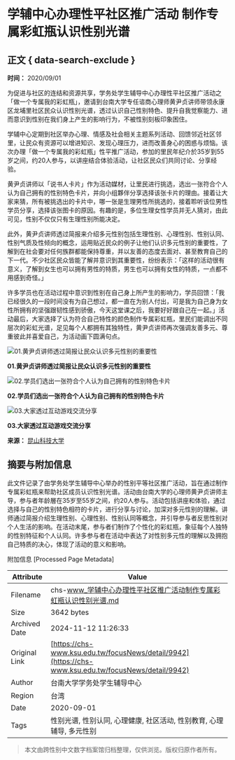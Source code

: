 # 学辅中心办理性平社区推广活动 制作专属彩虹瓶认识性别光谱

## 正文 { data-search-exclude }


**时间：** 2020/09/01

为促进与社区的连结和资源共享，学务处学生辅导中心办理性平社区推广活动之「做一个专属我的彩虹瓶」，邀请到台南大学专任谘商心理师黄尹贞讲师带领永康区龙埔里社区民众认识性别光谱，透过认识自己性别特色、提升自我觉察能力、进而意识到性别在我们身上产生的影响行为，不被性别刻板印象困住。

学辅中心定期到社区举办心理、情感及社会相关主题系列活动、回馈邻近社区邻里，让民众有资源可以增进知识、发现心理压力，进而改善身心的困惑与烦恼。该次办理「做一个专属我的彩虹瓶」性平推广活动，参加的里民年纪介於35岁到55岁之间，约20人参与，以讲座结合体验活动，让社区民众们共同讨论、分享经验。

黄尹贞讲师以「说书人卡片」作为活动媒材，让里民进行挑选，选出一张符合个人认为自己拥有的性别特色卡片，并向小组夥伴分享选择该张卡片的理由。接着让大家来猜，所有被挑选出的卡片中，哪一张是生理男性所挑选的，接着聆听该位男性学员分享，选择该张图卡的原因。有趣的是，多位生理女性学员并无人猜对，由此可见，性别不仅仅只有生理性别所能决定。

此外，黄尹贞讲师透过简报来介绍多元性别包括生理性别、心理性别、性别认同、性别气质及性倾向的概念，运用贴近民众的例子让他们认识多元性别的重要性，了解到在社会要对任何族群都能保持尊重，并以友善的态度去面对、甚至教育自己的下一代。不少社区民众皆能了解并意识到其重要性，纷纷表示：「这样的活动很有意义，了解到女生也可以拥有男性的特质，男生也可以拥有女性的特质，一点都不用感到奇怪。」

许多学员也在活动过程中意识到性别在自己身上所产生的影响力，学员回馈：「我已经很久的一段时间没有为自己想过，都一直在为别人付出，可是我为自己身为女性所拥有的坚强跟韧性感到骄傲，今天这堂课之后，我要好好跟自己在一起。」活动最后，大家选择了认为符合自己特性的颜色制作专属彩虹瓶，里民们能调出不同层次的彩虹光谱，足见每个人都拥有其独特性，黄尹贞讲师再次强调友善多元、尊重彼此并喜爱自己，为活动画下圆满句点。

![01.黄尹贞讲师透过简报让民众认识多元性别的重要性](//my.ksu.edu.tw/img/bbcode/vE27wvZ_i9RcMGHubR67Xriqx24hcP3_qzG_rHW3MmS!4MSLuDHKrifh_n54DD4LjQ!PdnS_ddkKcXjrlR3ZQuVF0zJjFa8g1gOL18acpll_FiLqhkn9YRKZQ5m5rTd766FiIR3dFymrtULHK!Na0A--.jpg)

**01.黄尹贞讲师透过简报让民众认识多元性别的重要性**

![02.学员们选出一张符合个人认为自己拥有的性别特色卡片](//my.ksu.edu.tw/img/bbcode/vE27wvZ_i9RcMGHubR67Xriqx24hcP3_qzG_rHW3MmS!4MSLuDHKrifh_n54DD4LjQ!PdnS_ddkKcXjrlR3ZQtEjrFz7GLSN0BCz95X1vO3Wre4JnIgXWvFcI0q7!0hM1tWHtOtJWMQkaMCgYpSQng--.jpg)

**02.学员们选出一张符合个人认为自己拥有的性别特色卡片**

![03.大家透过互动游戏交流分享](//my.ksu.edu.tw/img/bbcode/vE27wvZ_i9RcMGHubR67Xriqx24hcP3_qzG_rHW3MmS!4MSLuDHKrifh_n54DD4LjQ!PdnS_ddkKcXjrlR3ZQoLX!gtvZH0QXO1Ea3f2WG2WMwGh!QtnUB4ENiIMddX8dCcEOQAeirmhiviB_u17cg--.jpg)

**03.大家透过互动游戏交流分享**

**来源：** [昆山科技大学](https://chs-www.ksu.edu.tw/focusNews/detail/9942)

## 摘要与附加信息

<!-- tcd_abstract -->
此文件记录了由学务处学生辅导中心举办的性别平等社区推广活动，旨在通过制作专属彩虹瓶来帮助社区成员认识性别光谱。活动由台南大学的心理师黄尹贞讲师主导，参与者年龄層在35岁至55岁之间，约20人参与。活动包括讲座和体验，通过选择与自己的性别特色相符的卡片，进行分享与讨论，加深对多元性别的理解。讲师通过简报介绍生理性别、心理性别、性别认同等概念，并引导参与者反思性别对个人生活的影响。在活动末尾，参与者们制作了个性化的彩虹瓶，象征每个人独特的性别特征和个人认同。许多参与者在活动中表达了对性别多元性的理解以及拥抱自己特质的决心，体现了活动的意义和影响。
<!-- tcd_abstract_end -->

附加信息 [Processed Page Metadata]

| Attribute       | Value                                  |
|-----------------|----------------------------------------|
| Filename        | chs-www_学辅中心办理性平社区推广活动制作专属彩虹瓶认识性别光谱.md                             |
| Size            | 3642 bytes                           |
| Archived Date   | 2024-11-12 11:26:33                             |
| Original Link   | [https://chs-www.ksu.edu.tw/focusNews/detail/9942](https://chs-www.ksu.edu.tw/focusNews/detail/9942)                       |
| Author          | 台南大学学务处学生辅导中心                               |
| Region          | 台湾                               |
| Date            | 2020-09-01                                 |
| Tags            | 性别光谱, 性别认同, 心理健康, 社区活动, 性别教育, 心理辅导, 多元性别                                 |
>
> 本文由跨性别中文数字档案馆归档整理，仅供浏览。版权归原作者所有。
>